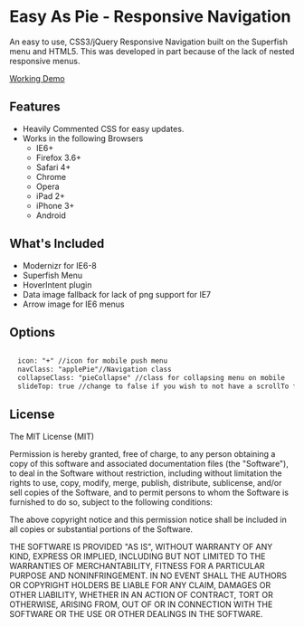 Easy As Pie - Responsive Navigation
===================================

An easy to use, CSS3/jQuery Responsive Navigation built on the Superfish menu and HTML5. This was developed in part because
of the lack of nested responsive menus. 

<a href="http://chrisdivyak.com/dev/easyaspie/" target="_blank">Working Demo</a>

<h2>Features</h2>

- Heavily Commented CSS for easy updates.
- Works in the following Browsers
  - IE6+
  - Firefox 3.6+
  - Safari 4+
  - Chrome
  - Opera
  - iPad 2+
  - iPhone 3+
  - Android
  
<h2>What's Included</h2>

 - Modernizr for IE6-8
 - Superfish Menu
 - HoverIntent plugin
 - Data image fallback for lack of png support for IE7
 - Arrow image for IE6 menus
 
<h2>Options</h2>

```html

  icon: "+" //icon for mobile push menu
  navClass: "applePie"//Navigation class
  collapseClass: "pieCollapse" //class for collapsing menu on mobile
  slideTop: true //change to false if you wish to not have a scrollTo function on your menu

```
 
<h2>License</h2>
 The MIT License (MIT)

 Permission is hereby granted, free of charge, to any person obtaining a copy
 of this software and associated documentation files (the "Software"), to deal
 in the Software without restriction, including without limitation the rights
 to use, copy, modify, merge, publish, distribute, sublicense, and/or sell
 copies of the Software, and to permit persons to whom the Software is
 furnished to do so, subject to the following conditions:

 The above copyright notice and this permission notice shall be included in
 all copies or substantial portions of the Software.

 THE SOFTWARE IS PROVIDED "AS IS", WITHOUT WARRANTY OF ANY KIND, EXPRESS OR
 IMPLIED, INCLUDING BUT NOT LIMITED TO THE WARRANTIES OF MERCHANTABILITY,
 FITNESS FOR A PARTICULAR PURPOSE AND NONINFRINGEMENT. IN NO EVENT SHALL THE
 AUTHORS OR COPYRIGHT HOLDERS BE LIABLE FOR ANY CLAIM, DAMAGES OR OTHER
 LIABILITY, WHETHER IN AN ACTION OF CONTRACT, TORT OR OTHERWISE, ARISING FROM,
 OUT OF OR IN CONNECTION WITH THE SOFTWARE OR THE USE OR OTHER DEALINGS IN
 THE SOFTWARE.
